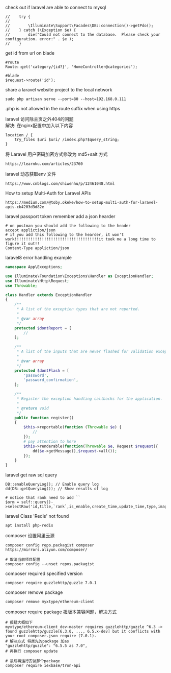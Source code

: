check out if laravel are able to connect to mysql
```shell script
//    try {
//
//        \Illuminate\Support\Facades\DB::connection()->getPdo();
//    } catch (\Exception $e) {
//        die("Could not connect to the database.  Please check your configuration. error:" . $e );
//    }

```
get id from url on blade
```shell script
#route
Route::get('category/{id?}', 'HomeController@categories');

#blade
$request->route('id');
```
share a laravel website project to the local network
```shell script
sudo php artisan serve --port=80 --host=192.168.0.111
``` 

.php is not allowed in the route suffix when using https

laravel 访问除主页之外404的问题 <br>
解决: 在nginx配置中加入以下内容
```shell script
location / {
    try_files $uri $uri/ /index.php?$query_string;
}
```
将 Laravel 用户密码加密方式修改为 md5+salt 方式
```shell script
https://learnku.com/articles/23760
```
laravel 动态获取env 文件
```shell script
https://www.cnblogs.com/shiwenhu/p/12461048.html
```

How to setup Multi-Auth for Laravel APIs
```shell
https://medium.com/@toby.okeke/how-to-setup-multi-auth-for-laravel-apis-cb4203d3d82e
```

laravel passport token remember add a json hearder
```shell
# on postman you should add the following to the header
accept appliction/json
# if you add this following to the hearder, it won't work!!!!!!!!!!!!!!!!!!!!!!!!!!!!!!!!!!!!!it took me a long time to figure it out!!
Content-Type appliction/json
```

laravel8 error handling example
```php
namespace App\Exceptions;

use Illuminate\Foundation\Exceptions\Handler as ExceptionHandler;
use Illuminate\Http\Request;
use Throwable;

class Handler extends ExceptionHandler
{
    /**
     * A list of the exception types that are not reported.
     *
     * @var array
     */
    protected $dontReport = [
        //
    ];

    /**
     * A list of the inputs that are never flashed for validation exceptions.
     *
     * @var array
     */
    protected $dontFlash = [
        'password',
        'password_confirmation',
    ];

    /**
     * Register the exception handling callbacks for the application.
     *
     * @return void
     */
    public function register()
    {
        $this->reportable(function (Throwable $e) {
            //
        });
        # pay attention to here
        $this->renderable(function(Throwable $e, Request $request){
            dd($e->getMessage(),$request->all());
        });
    }
}
```

laravel get raw sql query 
```phpt
DB::enableQueryLog(); // Enable query log
dd(DB::getQueryLog()); // Show results of log
```

```shell
# notice that rank need to add `` 
$orm = self::query()->selectRaw('id,title,`rank`,is_enable,create_time,update_time,type,image')
```

laravel Class 'Redis' not found
```shell
apt install php-redis
```

composer 设置阿里云源
```shell
composer config repo.packagist composer https://mirrors.aliyun.com/composer/

# 取消当前项目配置
composer config --unset repos.packagist

```

composer required specified version
```shell
composer require guzzlehttp/guzzle 7.0.1
```

composer remove package 
```shell
composer remove myxtype/ethereum-client
```

composer require package 报版本兼容问题，解决方式
```shell
# 报错大概如下
myxtype/ethereum-client dev-master requires guzzlehttp/guzzle ^6.3 -> found guzzlehttp/guzzle[6.3.0, ..., 6.5.x-dev] but it conflicts with your root composer.json require (7.0.1).
# 解决方式 将原先的package 加as
"guzzlehttp/guzzle": "6.5.5 as 7.0",
# 再执行 composer update

# 最后再运行安装那个package
composer require iexbase/tron-api
```